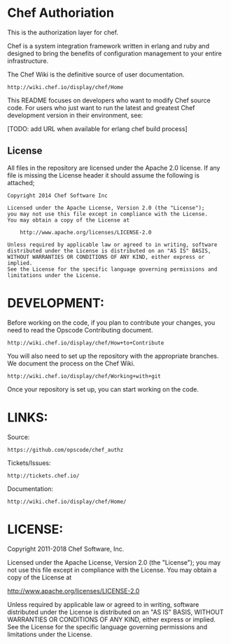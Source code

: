 # Chef Authoriation #

This is the authorization layer for chef.

Chef is a system integration framework written in erlang and ruby and designed to bring the benefits of configuration management to your entire infrastructure.

The Chef Wiki is the definitive source of user documentation.

    http://wiki.chef.io/display/chef/Home

This README focuses on developers who want to modify Chef source code.  For users who just want to run the latest and greatest Chef development version in their environment, see:

   [TODO: add URL when available for erlang chef build process]

## License

All files in the repository are licensed under the Apache 2.0 license. If any
file is missing the License header it should assume the following is attached;

```
Copyright 2014 Chef Software Inc

Licensed under the Apache License, Version 2.0 (the "License");
you may not use this file except in compliance with the License.
You may obtain a copy of the License at

    http://www.apache.org/licenses/LICENSE-2.0

Unless required by applicable law or agreed to in writing, software
distributed under the License is distributed on an "AS IS" BASIS,
WITHOUT WARRANTIES OR CONDITIONS OF ANY KIND, either express or implied.
See the License for the specific language governing permissions and
limitations under the License.
```

# DEVELOPMENT:

Before working on the code, if you plan to contribute your changes, you need to read the Opscode Contributing document.

    http://wiki.chef.io/display/chef/How+to+Contribute

You will also need to set up the repository with the appropriate branches. We document the process on the Chef Wiki.

    http://wiki.chef.io/display/chef/Working+with+git

Once your repository is set up, you can start working on the code.

# LINKS:

Source:

    https://github.com/opscode/chef_authz

Tickets/Issues:

    http://tickets.chef.io/

Documentation:

    http://wiki.chef.io/display/chef/Home/

# LICENSE:

Copyright 2011-2018 Chef Software, Inc.

Licensed under the Apache License, Version 2.0 (the "License"); you may not use this file except in compliance with the License.  You may obtain a copy of the License at

  http://www.apache.org/licenses/LICENSE-2.0

Unless required by applicable law or agreed to in writing, software distributed under the License is distributed on an "AS IS" BASIS, WITHOUT WARRANTIES OR CONDITIONS OF ANY KIND, either express or implied.  See the License for the specific language governing permissions and limitations under the License.
